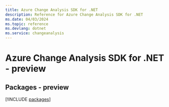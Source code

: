 ```yaml
---
title: Azure Change Analysis SDK for .NET
description: Reference for Azure Change Analysis SDK for .NET
ms.date: 04/03/2024
ms.topic: reference
ms.devlang: dotnet
ms.service: changeanalysis
---
```

# Azure Change Analysis SDK for .NET - preview
## Packages - preview
[!INCLUDE [packages](change-analysis-index.md)]